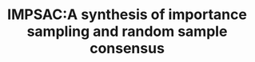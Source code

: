 ---
title: "IMPSAC:A synthesis of importance sampling and random sample consensus"
year: 2003
pdf_url: "http://www.robots.ox.ac.uk/~phst/Papers/Colin%20Pami/pami2003cd.zip"
category: "vision"
author_list: "Philip H.S. Torr, C. Davidson"
grant: "NULL"
pub_in: "In IEEE Trans Pattern Analysis and Machine Intelligence"
---